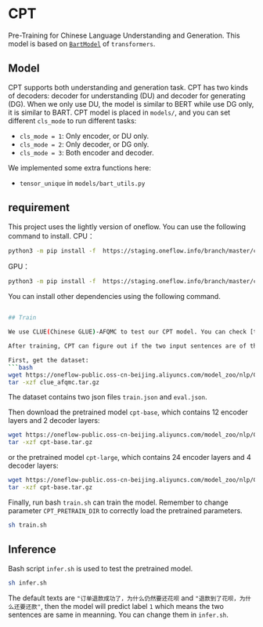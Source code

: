 # CPT

Pre-Training for Chinese Language Understanding and Generation. This model is based on [`BartModel`](https://github.com/huggingface/transformers/blob/master/src/transformers/models/bart/modeling_bart.py) of `transformers`. 

## Model

CPT supports both understanding and generation task. CPT has two kinds of decoders: decoder for understanding (DU) and decoder for generating (DG). When we only use DU, the model is similar to BERT while use DG only, it is similar to BART. CPT model is placed in `models/`, and you can set different `cls_mode` to run different tasks:

- `cls_mode = 1`: Only encoder, or DU only.
- `cls_mode = 2`: Only decoder, or DG only.
- `cls_mode = 3`: Both encoder and decoder.

We implemented some extra functions here:

<!-- - `LayerNorm` in `models/dev_ops.py` -->
- `tensor_unique` in `models/bart_utils.py`

## requirement

This project uses the lightly version of oneflow. You can use the following command to install.
CPU：
```bash
python3 -m pip install -f  https://staging.oneflow.info/branch/master/cpu  --pre oneflow
```
GPU：
```bash
python3 -m pip install -f  https://staging.oneflow.info/branch/master/cu112  --pre oneflow
```
You can install other dependencies using the following command.
```bash

## Train

We use CLUE(Chinese GLUE)-AFQMC to test our CPT model. You can check [this site](https://www.cluebenchmarks.com/introduce.html) and [this site](https://github.com/CLUEbenchmark/CLUE) for details.

After training, CPT can figure out if the two input sentences are of the same meaning.

First, get the dataset:
```bash
wget https://oneflow-public.oss-cn-beijing.aliyuncs.com/model_zoo/nlp/CPT/clue_afqmc.tar.gz
tar -xzf clue_afqmc.tar.gz
```

The dataset contains two json files `train.json` and `eval.json`.

Then download the pretrained model `cpt-base`, which contains 12 encoder layers and 2 decoder layers:

```bash
wget https://oneflow-public.oss-cn-beijing.aliyuncs.com/model_zoo/nlp/CPT/cpt-base.tar.gz
tar -xzf cpt-base.tar.gz
```

or the pretrained model `cpt-large`, which contains 24 encoder layers and 4 decoder layers:

```bash
wget https://oneflow-public.oss-cn-beijing.aliyuncs.com/model_zoo/nlp/CPT/cpt-large.tar.gz
tar -xzf cpt-base.tar.gz
```

Finally, run bash `train.sh` can train the model. Remember to change parameter `CPT_PRETRAIN_DIR` to correctly load the pretrained parameters.

```bash
sh train.sh
```

## Inference

Bash script `infer.sh` is used to test the pretrained model.

```bash
sh infer.sh
```

The default texts are `"订单退款成功了，为什么仍然要还花呗` and `"退款到了花呗，为什么还要还款"`, then the model will predict label `1` which means the two sentences are same in meanning. You can change them in `infer.sh`.
